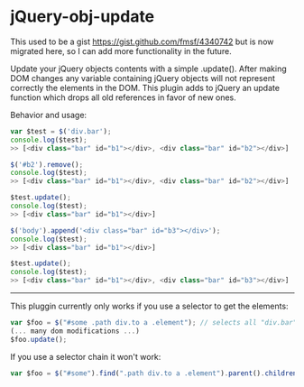 jQuery-obj-update
=================

This used to be a gist https://gist.github.com/fmsf/4340742 but is now migrated here, so I can add more functionality in the future.

Update your jQuery objects contents with a simple .update(). After making DOM changes
any variable containing jQuery objects will not represent correctly the elements in the DOM.
This plugin adds to jQuery an update function which drops all old references in favor of new ones.

Behavior and usage:
```javascript
var $test = $('div.bar');
console.log($test);
>> [<div class="bar" id="b1"></div>, <div class="bar" id="b2"></div>]

$('#b2').remove();
console.log($test);
>> [<div class="bar" id="b1"></div>, <div class="bar" id="b2"></div>]

$test.update();
console.log($test);
>> [<div class="bar" id="b1"></div>]

$('body').append('<div class="bar" id="b3"></div>');
console.log($test);
>> [<div class="bar" id="b1"></div>]

$test.update();
console.log($test);
>> [<div class="bar" id="b1"></div>, <div class="bar" id="b3"></div>]
```

---------------------------------------

This pluggin currently only works if you use a selector to get the elements:

```javascript
var $foo = $("#some .path div.to a .element"); // selects all "div.bar"
(... many dom modifications ...)
$foo.update();
```

If you use a selector chain it won't work:

```javascript
var $foo = $("#some").find(".path div.to a .element").parent().children();
```